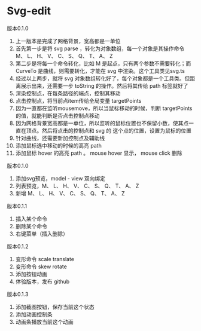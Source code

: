 # Svg-edit
版本0.1.0
1. 上一版本是完成了网格背景，宽高都是一单位
2. 首先第一步是将 svg parse ，转化为对象数组，每一个对象是其操作命令 M、 L、 H、 V、 C、 S、 Q、 T、 A、 Z
3. 第二步是将每一个命令转化，比如 M 是起点，只有两个参数不需要转化；而 CurveTo 是曲线，则需要转化，才能在 svg 中渲染。这个工具类见svg.ts
4. 经过以上两步，就将 svg 对象数组转化好了，每个对象都是一个工具类。但距离展示出来，还需要一步 toString 的操作。然后将其传给 path 标签就好了
5. 渲染控制点，在每条路径的端点，控制其移动
6. 点击控制点，将当前点item传给全局变量 targetPoints
7. 因为一直都在监听mousemove，所以当鼠标移动的时候，判断 targetPoints 的值，就能判断是否点击控制点移动
8. 因为网格背景宽高都是一单位，所以监听的鼠标位置也不保留小数，使其点一直在顶点。然后将点击的控制点和 svg 的 这个点的位置，设置为鼠标的位置
9. 针对曲线，还需要新加控制点及辅助线
10. 添加鼠标选中移动的时候的高亮 path
11. 添加鼠标 hover 的高亮 path 。 mouse hover 显示， mouse click 删除

版本0.1.0
1. 添加svg预览，model - view 双向绑定
2. 列表预览，M、 L、 H、 V、 C、 S、 Q、 T、 A、 Z
3. 新增 M、 L、 H、 V、 C、 S、 Q、 T、 A、 Z

版本0.1.1
1. 插入某个命令
2. 删除某个命令
3. 右键菜单（插入删除）

版本0.1.2
1. 变形命令 scale translate
2. 变形命令 skew rotate
3. 添加按钮动画
4. 体验版本，发布 github

版本0.1.3
1. 添加截图按钮，保存当前这个状态
2. 添加动画控制条
3. 动画条播放当前这个动画
